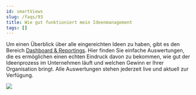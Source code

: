 ```yaml
---
id: smartViews
slug: /faqs/93
title: Wie gut funktioniert mein Ideenmanagement
tags: []
---
```

Um einen Überblick über alle eingereichten Ideen zu haben, gibt es den Bereich [Dashboard & Reportings](https://support.qmbase.com/Account/findworkspace?returnUrl=/qualitymonitor). Hier finden Sie einfache Auswertungen, die es ermöglichen einen echten Eindruck davon zu bekommen, wie gut der Ideenprozess im Unternehmen läuft und welchen Gewinn er Ihrer Organisation bringt. Alle Auswertungen stehen jederzeit live und aktuell zur Verfügung.

![](https://caqadmin.blob.core.windows.net/faqs/93-images/1342ba2c-04ff-4377-a335-9fdf3bcc0e47-mceclip0.png)